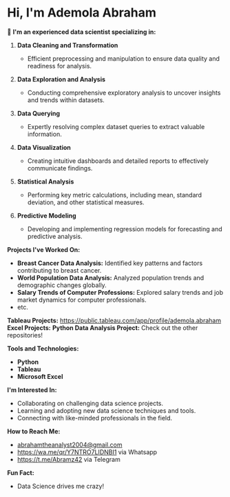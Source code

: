 # Hi, I'm Ademola Abraham

👋 **I'm an experienced data scientist specializing in:**

1. **Data Cleaning and Transformation**
   - Efficient preprocessing and manipulation to ensure data quality and readiness for analysis.

2. **Data Exploration and Analysis**
   - Conducting comprehensive exploratory analysis to uncover insights and trends within datasets.

3. **Data Querying**
   - Expertly resolving complex dataset queries to extract valuable information.

4. **Data Visualization**
   - Creating intuitive dashboards and detailed reports to effectively communicate findings.

5. **Statistical Analysis**
   - Performing key metric calculations, including mean, standard deviation, and other statistical measures.

6. **Predictive Modeling**
   - Developing and implementing regression models for forecasting and predictive analysis.


**Projects I've Worked On:**
- **Breast Cancer Data Analysis:** Identified key patterns and factors contributing to breast cancer.
- **World Population Data Analysis:** Analyzed population trends and demographic changes globally.
- **Salary Trends of Computer Professions:** Explored salary trends and job market dynamics for computer professionals.
- etc.

**Tableau Projects:** https://public.tableau.com/app/profile/ademola.abraham
**Excel Projects:** 
**Python Data Analysis Project:** Check out the other repositories!

**Tools and Technologies:**
- **Python**
- **Tableau**
- **Microsoft Excel**


**I'm Interested In:**
- Collaborating on challenging data science projects.
- Learning and adopting new data science techniques and tools.
- Connecting with like-minded professionals in the field.

**How to Reach Me:**
- abrahamtheanalyst2004@gmail.com
- https://wa.me/qr/Y7NTRO7LIDNBI1 via Whatsapp
- https://t.me/Abramz42 via Telegram


**Fun Fact:**
- Data Science drives me crazy!
